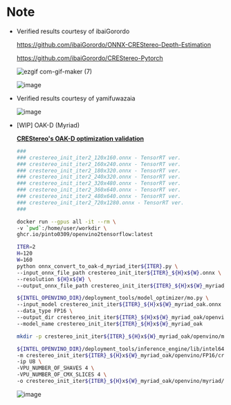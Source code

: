 # Note

- Verified results courtesy of ibaiGorordo

  https://github.com/ibaiGorordo/ONNX-CREStereo-Depth-Estimation

  https://github.com/ibaiGorordo/CREStereo-Pytorch

  ![ezgif com-gif-maker (7)](https://user-images.githubusercontent.com/33194443/162555069-449570d2-7476-4d10-ac3b-c50876a63782.gif)

  ![image](https://user-images.githubusercontent.com/33194443/162574481-7d4e9098-0c84-4b7f-9b45-62e312a2c7b6.png)

- Verified results courtesy of yamifuwazaia

  ![image](https://user-images.githubusercontent.com/33194443/162623239-88f1c562-eca6-47d1-aa04-e67d5fbbbafa.png)

- [WIP] OAK-D (Myriad)

  **[CREStereo's OAK-D optimization validation](https://zenn.dev/pinto0309/scraps/475e4f2a641d22)**
  ```bash
  ###
  ### crestereo_init_iter2_120x160.onnx - TensorRT ver.
  ### crestereo_init_iter2_160x240.onnx - TensorRT ver.
  ### crestereo_init_iter2_180x320.onnx - TensorRT ver.
  ### crestereo_init_iter2_240x320.onnx - TensorRT ver.
  ### crestereo_init_iter2_320x480.onnx - TensorRT ver.
  ### crestereo_init_iter2_360x640.onnx - TensorRT ver.
  ### crestereo_init_iter2_480x640.onnx - TensorRT ver.
  ### crestereo_init_iter2_720x1280.onnx - TensorRT ver.
  ###

  docker run --gpus all -it --rm \
  -v `pwd`:/home/user/workdir \
  ghcr.io/pinto0309/openvino2tensorflow:latest

  ITER=2
  H=120
  W=160
  python onnx_convert_to_oak-d_myriad_iter${ITER}.py \
  --input_onnx_file_path crestereo_init_iter${ITER}_${H}x${W}.onnx \
  --resolution ${H}x${W} \
  --output_onnx_file_path crestereo_init_iter${ITER}_${H}x${W}_myriad_oak.onnx

  ${INTEL_OPENVINO_DIR}/deployment_tools/model_optimizer/mo.py \
  --input_model crestereo_init_iter${ITER}_${H}x${W}_myriad_oak.onnx \
  --data_type FP16 \
  --output_dir crestereo_init_iter${ITER}_${H}x${W}_myriad_oak/openvino/FP16 \
  --model_name crestereo_init_iter${ITER}_${H}x${W}_myriad_oak

  mkdir -p crestereo_init_iter${ITER}_${H}x${W}_myriad_oak/openvino/myriad

  ${INTEL_OPENVINO_DIR}/deployment_tools/inference_engine/lib/intel64/myriad_compile \
  -m crestereo_init_iter${ITER}_${H}x${W}_myriad_oak/openvino/FP16/crestereo_init_iter${ITER}_${H}x${W}_myriad_oak.xml \
  -ip U8 \
  -VPU_NUMBER_OF_SHAVES 4 \
  -VPU_NUMBER_OF_CMX_SLICES 4 \
  -o crestereo_init_iter${ITER}_${H}x${W}_myriad_oak/openvino/myriad/crestereo_init_iter${ITER}_${H}x${W}_myriad_oak.blob
  ```
  ![image](https://user-images.githubusercontent.com/33194443/164913113-5053fb8a-0b48-4a11-85bf-b19123cb6f76.png)
